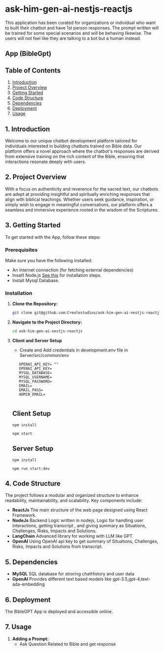 # ask-him-gen-ai-nestjs-reactjs
This application has been curated for organizations or individual who want to built their chatbot and have 1st person responses. The prompt written will be trained for some special scenarios and will be behaving likewise. The users will not feel like they are talking to a bot but a human instead.

##  App (BibleGpt)

## Table of Contents

1. [Introduction](#1-introduction)
2. [Project Overview](#2-project-overview)
3. [Getting Started](#3-getting-started)
4. [Code Structure](#4-code-structure)
5. [Dependencies](#5-dependencies)
6. [Deployment](#7-deployment)
7. [Usage](#8-usage)


## 1. Introduction

Welcome to our unique chatbot development platform tailored for  individuals interested in building chatbots trained on Bible data. Our platform offers a novel approach where the chatbot's responses are derived from extensive training on the rich content of the Bible, ensuring that interactions resonate deeply with users.



## 2. Project Overview

With a focus on authenticity and reverence for the sacred text, our chatbots are adept at providing insightful and spiritually enriching responses that align with biblical teachings. Whether users seek guidance, inspiration, or simply wish to engage in meaningful conversations, our platform offers a seamless and immersive experience rooted in the wisdom of the Scriptures.


## 3. Getting Started

To get started with the  App, follow these steps:

### Prerequisites

Make sure you have the following installed:

- An internet connection (for fetching external dependencies)
- Insatll Node.js [See this](https://www.guru99.com/download-install-node-js.html) for installation steps.
- Install Mysql Database.

### Installation

1. **Clone the Repository:**

   ```bash
   git clone git@github.com:Creolestudios/ask-him-gen-ai-nestjs-reactjs.git
   ```

2. **Navigate to the Project Directory:**

   ```bash
   cd ask-him-gen-ai-nestjs-reactjs
   ```

3. **Client and Server Setup**

   * Create and Add credentials in development.env file in Server/src/common/env

   ```
      OPENAI_API_KEY= ""
      OPENAI_API_KEY=
      MYSQL_DATABASE=
      MYSQL_USERNAME=
      MYSQL_PASSWORD=
      EMAIL=
      EMAIL_PASS=
      ADMIN_EMAIL=


   ```

   ## Client Setup

   ```
   npm install 

   npm start 

   ```


   ## Server Setup


   ```
   npm install 

   npm run start:dev

   ```




## 4. Code Structure

The project follows a modular and organized structure to enhance readability, maintainability, and scalability. Key components include:

- **ReactJs** The main structure of the web page designed using React Framework.
- **NodeJs** Backend Logic written in nodejs, Logic for handling user interactions, getting transcript , and giving summary as Situations, Challenges, Risks, Impacts and Solutions.
- **LangChain** Advanced library for working with LLM like GPT.  
- **OpenAI** Using OpenAI api key to get summary of Situations, Challenges, Risks, Impacts and Solutions from transcript.

## 5. Dependencies

- **MySQL** SQL database for stroring chatHistory and user data 
- **OpenAI** Provides different text based models like gpt-3.5,gpt-4,text-ada-embedding



## 6. Deployment

The BibleGPT App is deployed and accessible online. 

## 7. Usage

1. **Adding a Prompt:**
   - Ask Question Related to Bible and get response 

